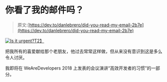 # 你看了我的邮件吗？

> 原文:[https://dev.to/danlebrero/did-you-read-my-email-2b7e](https://dev.to/danlebrero/did-you-read-my-email-2b7e)

[![Is it urgent?](../Images/8c03ddb264fa46ada4cbdf08093479f1.png "Did you read my email?")T2】](https://res.cloudinary.com/practicaldev/image/fetch/s--LYli83Bn--/c_limit%2Cf_auto%2Cfl_progressive%2Cq_auto%2Cw_880/http://danlebrero.com/images/blog/did-you-read-my-email.png)

把我所有的喜爱献给那个老朋友，他过去常常这样做，但从来没有意识到这是多么令人讨厌。

我即将在 WeAreDevelopers 2018 上发表的会议演讲“高效开发者的习惯”的一部分。